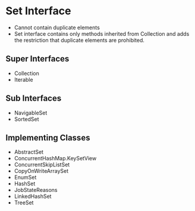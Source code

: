 
# Set Interface
- Cannot contain duplicate elements
- Set interface contains only methods inherited from Collection and adds the restriction that duplicate elements are prohibited.

## Super Interfaces
- Collection<E>
- Iterable<E>

## Sub Interfaces
- NavigableSet<E>
- SortedSet<E>

## Implementing Classes
- AbstractSet
- ConcurrentHashMap.KeySetView
- ConcurrentSkipListSet
- CopyOnWriteArraySet
- EnumSet
- HashSet
- JobStateReasons
- LinkedHashSet
- TreeSet